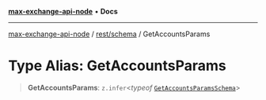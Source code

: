 [**max-exchange-api-node**](../../../README.md) • **Docs**

***

[max-exchange-api-node](../../../modules.md) / [rest/schema](../README.md) / GetAccountsParams

# Type Alias: GetAccountsParams

> **GetAccountsParams**: `z.infer`\<*typeof* [`GetAccountsParamsSchema`](../variables/GetAccountsParamsSchema.md)\>
